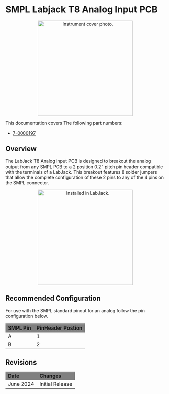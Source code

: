 # SMPL Labjack T8 Analog Input PCB
  <div style="text-align: center;">
    <img src="../product.png" alt="Instrument cover photo." style="height:300px;">
  </div>

This documentation covers The following part numbers:  

* <a href="https://leemangeophysical.com/product/smpl-labjack-t8-analog-input-pcb/" target="_blank" rel="noopener noreferrer">7-0000197</a>

## Overview
The LabJack T8 Analog Input PCB is designed to breakout the analog output from
any SMPL PCB to a 2 position 0.2" pitch pin header compatible with the terminals
of a LabJack. This breakout features 8 solder jumpers that allow the complete
configuration of these 2 pins to any of the 4 pins on the SMPL connector. 
  <div style="text-align: center;">
    <img src="../installed.png" alt="Installed in LabJack." style="height:300px;">
  </div>


## Recommended Configuration
For use with the SMPL standard pinout for an analog follow the pin configuration
below.
<table>
  <tr bgcolor="gray">
    <td><b>SMPL Pin<b></td> 
    <td><b>PinHeader Postion<b></td>
  </tr>

  <tr>
    <td>A</td>
    <td>1</td>
  </tr>

  <tr>
    <td>B</td>
    <td>2</td>
  </tr>
</table>

## Revisions
<table>
  <tr bgcolor="gray">
    <td><b>Date</b></td>
    <td><b>Changes</b></td>
  </tr>

  <tr>
    <td>June 2024</td>
    <td>Initial Release</td>
  </tr>
</table>